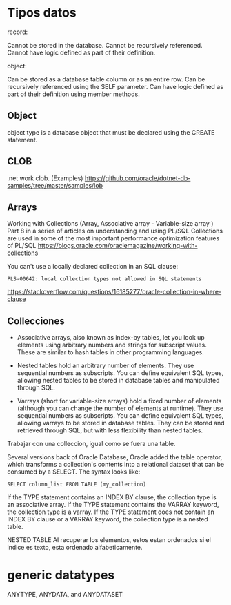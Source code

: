 # Tipos datos

record:

   Cannot be stored in the database.
   Cannot be recursively referenced.
   Cannot have logic defined as part of their definition.

object:

   Can be stored as a database table column or as an entire row.
   Can be recursively referenced using the SELF parameter.
   Can have logic defined as part of their definition using member methods.


## Object

object type is a database object that must be declared using the CREATE statement.


## CLOB


.net work clob. (Examples)
https://github.com/oracle/dotnet-db-samples/tree/master/samples/lob





## Arrays 

Working with Collections (Array,  Associative array - Variable-size array )
Part 8 in a series of articles on understanding and using PL/SQL
Collections are used in some of the most important performance optimization features of PL/SQL
https://blogs.oracle.com/oraclemagazine/working-with-collections

You can't use a locally declared collection in an SQL clause:

```
PLS-00642: local collection types not allowed in SQL statements
```

https://stackoverflow.com/questions/16185277/oracle-collection-in-where-clause


## Collecciones


-    Associative arrays, also known as index-by tables, let you look up elements using arbitrary numbers and strings for subscript values. These are similar to hash tables in other programming languages.

-    Nested tables hold an arbitrary number of elements. They use sequential numbers as subscripts. You can define equivalent SQL types, allowing nested tables to be stored in database tables and manipulated through SQL.

-    Varrays (short for variable-size arrays) hold a fixed number of elements (although you can change the number of elements at runtime). They use sequential numbers as subscripts. You can define equivalent SQL types, allowing varrays to be stored in database tables. They can be stored and retrieved through SQL, but with less flexibility than nested tables.

Trabajar con una colleccion, igual como se fuera una table. 

Several versions back of Oracle Database, Oracle added the table operator, which transforms a collection's contents into a relational dataset that can be consumed by a SELECT. The syntax looks like:

```
SELECT column_list FROM TABLE (my_collection)
```


If the TYPE statement contains an INDEX BY clause, the collection type is an associative array.
If the TYPE statement contains the VARRAY keyword, the collection type is a varray.
If the TYPE statement does not contain an INDEX BY clause or a VARRAY keyword, the collection type is a nested table.

NESTED TABLE
Al recuperar los elementos, estos estan ordenados si el indice es texto, esta ordenado alfabeticamente. 


# generic datatypes

 ANYTYPE, ANYDATA, and ANYDATASET


